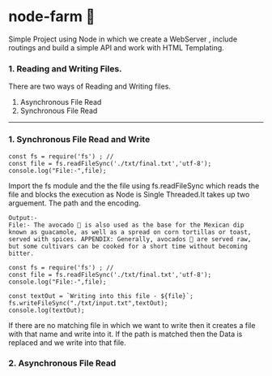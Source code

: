 # node-farm 🥑

Simple Project using Node in which we create a WebServer , include routings and build a simple API and work with HTML Templating.

### 1. Reading and Writing Files.
There are two ways of Reading and Writing files. 
1. Asynchronous File Read
2. Synchronous File Read 

-------------------------------------------------------------------------
### 1. Synchronous File Read and Write

```
const fs = require('fs') ; //
const file = fs.readFileSync('./txt/final.txt','utf-8');
console.log("File:-",file);
```

Import the fs module and the the file using fs.readFileSync which reads the file and blocks the execution as Node is Single Threaded.It takes up two arguement. The path and the encoding.

```
Output:-
File:- The avocado 🥑 is also used as the base for the Mexican dip known as guacamole, as well as a spread on corn tortillas or toast, served with spices. APPENDIX: Generally, avocados 🥑 are served raw, but some cultivars can be cooked for a short time without becoming bitter.
```

```
const fs = require('fs') ; //
const file = fs.readFileSync('./txt/final.txt','utf-8');
console.log("File:-",file);

const textOut = `Writing into this file - ${file}`;
fs.writeFileSync("./txt/input.txt",textOut);
console.log(textOut);

```
If there are no matching file in which we want to write then it creates a file with that name and write into it. If the path is matched then the Data is replaced and we write into that file.

### 2. Asynchronous File Read

